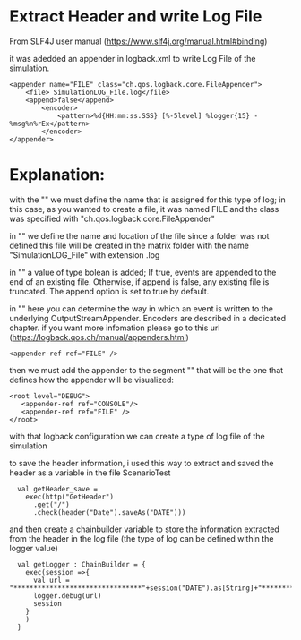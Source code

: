 Extract Header and write Log File
=================================

From SLF4J user manual (https://www.slf4j.org/manual.html#binding)

it was adedded an appender in  logback.xml to write Log File of the simulation.
```
<appender name="FILE" class="ch.qos.logback.core.FileAppender">
    <file> SimulationLOG_File.log</file>
    <append>false</append>
        <encoder>
            <pattern>%d{HH:mm:ss.SSS} [%-5level] %logger{15} - %msg%n%rEx</pattern>
        </encoder>
</appender>
 ```
Explanation:
================

with the "<appender>" we must define the name that is assigned for this type of log; in this case, as you wanted to create a file, it was named FILE and the class was specified with "ch.qos.logback.core.FileAppender"

in "<file>" we define the name and location of the file
since a folder was not defined this file will be created in the matrix folder with the name "SimulationLOG_File" with extension .log

in "<append>" a value of type bolean is added; If true, events are appended to the end of an existing file. Otherwise, if append is false, any existing file is truncated. The append option is set to true by default.

in "<encoder>" here you can determine the way in which an event is written to the underlying OutputStreamAppender. Encoders are described in a dedicated chapter.
if you want more infomation please go to this url (https://logback.qos.ch/manual/appenders.html)

 ```
 <appender-ref ref="FILE" />
 ```

then we must add the appender to the segment "<root>" that will be the one that defines how the appender will be visualized:

 ```
<root level="DEBUG">
    <appender-ref ref="CONSOLE"/>
    <appender-ref ref="FILE" />
</root>
```

 with that logback configuration we can create a  type of log file of the simulation


to save the header information, i used this way to  extract and saved the header as a variable in the file ScenarioTest

```
  val getHeader_save =
    exec(http("GetHeader")
      .get("/")
      .check(header("Date").saveAs("DATE")))
```

and then create a chainbuilder variable to store the information extracted from the header in the log file (the type of log can be defined within the logger value)
```
  val getLogger : ChainBuilder = {
    exec(session =>{
      val url = "********************************"+session("DATE").as[String]+"**************************"
      logger.debug(url)
      session
    }
    )
  }
```